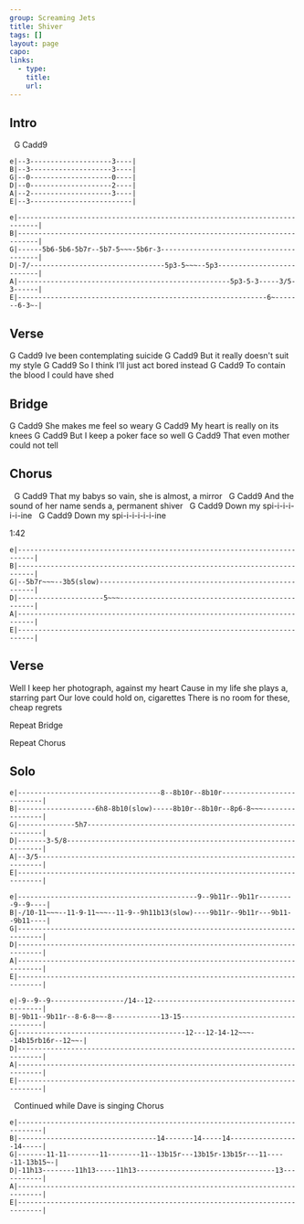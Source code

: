 ```yaml
---
group: Screaming Jets
title: Shiver
tags: []
layout: page
capo: 
links: 
  - type: 
    title: 
    url: 
---
```



## Intro
&nbsp;   G                    Cadd9
```chordpro
e|--3--------------------3----|
B|--3--------------------3----|
G|--0--------------------0----|
D|--0--------------------2----|
A|--2--------------------3----|
E|--3-------------------------|

e|---------------------------------------------------------------------------|
B|---------------------------------------------------------------------------|
G|------5b6-5b6-5b7r--5b7-5~~~-5b6r-3----------------------------------------|
D|-7/---------------------------------5p3-5~~~--5p3--------------------------|
A|----------------------------------------------------5p3-5-3-----3/5-3------|
E|-------------------------------------------------------------6~-------6-3~-|
```

## Verse
G                         Cadd9
Ive been contemplating       suicide
G                  Cadd9
But it really doesn't suit my style
G                            Cadd9
So I think I’ll just act bored instead
G                    Cadd9
To contain the blood I could have shed

## Bridge
G                   Cadd9
She makes me feel so weary
G                Cadd9
My heart is really on its knees
G                Cadd9
But I keep a poker face so well
G              Cadd9
That even mother could not tell

## Chorus
&nbsp;       G                    Cadd9
That my babys so vain, she is almost, a mirror
&nbsp;       G                        Cadd9
And the sound of her name sends a, permanent shiver
&nbsp;         G           Cadd9
Down my spi-i-i-i-i-i-ine
&nbsp;         G           Cadd9
Down my spi-i-i-i-i-i-ine

1:42
```chordpro
e|--------------------------------------------------------------------------|
B|--------------------------------------------------------------------------|
G|--5b7r~~~--3b5(slow)------------------------------------------------------|
D|---------------------5~~~-------------------------------------------------|
A|--------------------------------------------------------------------------|
E|--------------------------------------------------------------------------|
```

## Verse
Well I keep her photograph, against my heart
Cause in my life she plays a, starring part
Our love could hold on, cigarettes
There is no room for these, cheap regrets

Repeat Bridge

Repeat Chorus

## Solo
```chordpro
e|-----------------------------------8--8b10r--8b10r--------------------------|
B|-------------------6h8-8b10(slow)-----8b10r--8b10r--8p6-8~~~----------------|
G|--------------5h7-----------------------------------------------------------|
D|-------3-5/8----------------------------------------------------------------|
A|--3/5-----------------------------------------------------------------------|
E|----------------------------------------------------------------------------|

e|--------------------------------------------9--9b11r--9b11r---------9--9----|
B|-/10-11~~~--11-9-11~~~--11-9--9h11b13(slow)----9b11r--9b11r---9b11--9b11----|
G|----------------------------------------------------------------------------|
D|----------------------------------------------------------------------------|
A|----------------------------------------------------------------------------|
E|----------------------------------------------------------------------------|

e|-9--9--9------------------/14--12-------------------------------------------|
B|-9b11--9b11r--8-6-8~~-8------------13-15------------------------------------|
G|-----------------------------------------12---12-14-12~~~--14b15rb16r--12~~-|
D|----------------------------------------------------------------------------|
A|----------------------------------------------------------------------------|
E|----------------------------------------------------------------------------|
```

&nbsp;                                Continued while Dave is singing Chorus
```chordpro
e|----------------------------------------------------------------------------|
B|----------------------------------14-------14-----14-----------------14-----|
G|-------11-11--------11--------11--13b15r---13b15r-13b15r---11-----11-13b15~-|
D|-11h13--------11h13-----11h13----------------------------------13-----------|
A|----------------------------------------------------------------------------|
E|----------------------------------------------------------------------------|
```

